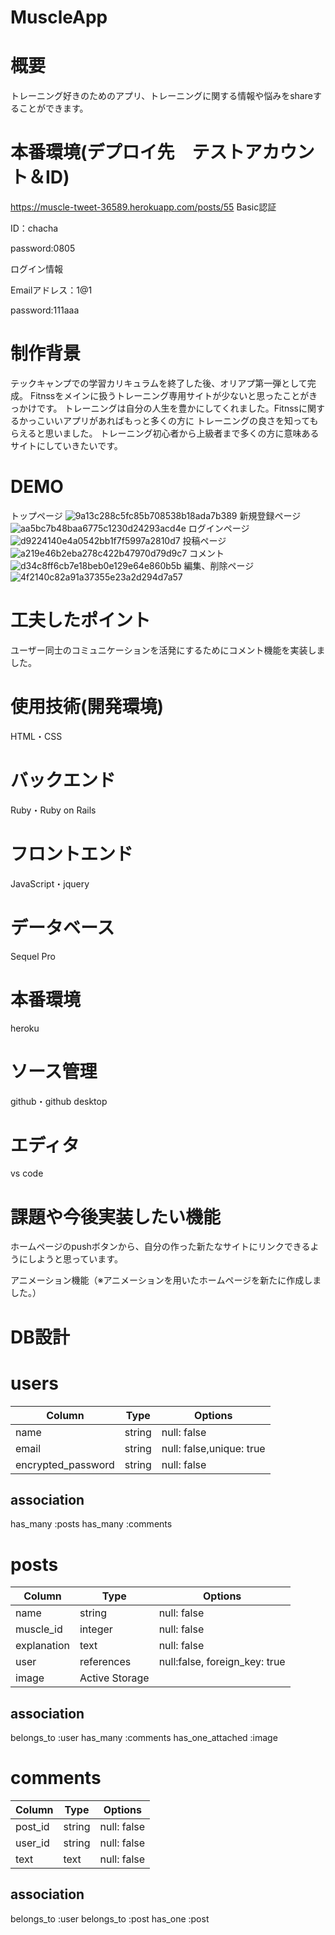 # MuscleApp
# 概要
トレーニング好きのためのアプリ、トレーニングに関する情報や悩みをshareすることができます。
# 本番環境(デプロイ先　テストアカウント＆ID)
https://muscle-tweet-36589.herokuapp.com/posts/55
Basic認証

ID：chacha

password:0805

ログイン情報

Emailアドレス：1@1

password:111aaa

# 制作背景
テックキャンプでの学習カリキュラムを終了した後、オリアプ第一弾として完成。
Fitnssをメインに扱うトレーニング専用サイトが少ないと思ったことがきっかけです。
トレーニングは自分の人生を豊かにしてくれました。Fitnssに関するかっこいいアプリがあればもっと多くの方に
トレーニングの良さを知ってもらえると思いました。
トレーニング初心者から上級者まで多くの方に意味あるサイトにしていきたいです。

# DEMO
トップページ
![9a13c288c5fc85b708538b18ada7b389](https://user-images.githubusercontent.com/88130111/135392853-f47927d5-1ac7-48d7-be45-20067c6b2c0e.gif)
新規登録ページ
![aa5bc7b48baa6775c1230d24293acd4e](https://user-images.githubusercontent.com/88130111/135393109-cb77a6bd-a58b-41da-80ef-261fb0960be5.gif)
ログインページ
![d9224140e4a0542bb1f7f5997a2810d7](https://user-images.githubusercontent.com/88130111/135393287-6842e7d4-2cb5-4ed7-bc8b-347b2ba0d39d.gif)
投稿ページ
![a219e46b2eba278c422b47970d79d9c7](https://user-images.githubusercontent.com/88130111/135393468-225ef3fc-7332-4587-bb99-e56b5e96e52c.gif)
コメント
![d34c8ff6cb7e18beb0e129e64e860b5b](https://user-images.githubusercontent.com/88130111/135393594-fce46426-29cc-45a4-804c-bf8eb3e961ea.gif)
編集、削除ページ
![4f2140c82a91a37355e23a2d294d7a57](https://user-images.githubusercontent.com/88130111/135393681-6e525bb6-1336-494e-a92d-798f7a3dda10.gif)

# 工夫したポイント
ユーザー同士のコミュニケーションを活発にするためにコメント機能を実装しました。

# 使用技術(開発環境)
HTML・CSS
# バックエンド
Ruby・Ruby on Rails
# フロントエンド
JavaScript・jquery
# データベース
Sequel Pro
# 本番環境
heroku
# ソース管理
github・github desktop
# エディタ
vs code
# 課題や今後実装したい機能
ホームページのpushボタンから、自分の作った新たなサイトにリンクできるようにしようと思っています。

アニメーション機能（※アニメーションを用いたホームページを新たに作成しました。）
# DB設計
# users

|Column              |Type           |Options                 |
|--------------------|---------------|------------------------|
|name                |string         |null: false             |
|email               |string         |null: false,unique: true|
|encrypted_password  |string         |null: false             |

## association
has_many :posts
has_many :comments


# posts

|Column              |Type            |Options                         |
|--------------------|----------------|--------------------------------|
|name                 |string          |null: false                     |
|muscle_id           |integer         |null: false                     |
|explanation         |text            |null: false                     |
|user                |references      |null:false, foreign_key: true   |
|image               |Active Storage                                   |

## association
belongs_to :user
has_many :comments
has_one_attached :image

# comments
|Column              |Type            |Options                         |
|--------------------|----------------|--------------------------------|
|post_id             |string          |null: false                     |
|user_id             |string          |null: false                     |
|text                |text            |null: false                     |

## association
belongs_to :user
belongs_to :post
has_one :post

